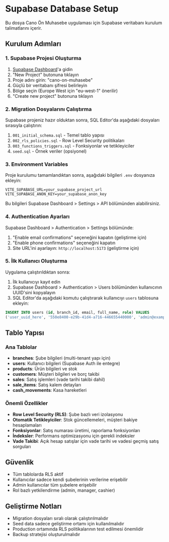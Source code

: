 # Supabase Database Setup

Bu dosya Cano Ön Muhasebe uygulaması için Supabase veritabanı kurulum talimatlarını içerir.

## Kurulum Adımları

### 1. Supabase Projesi Oluşturma

1. [Supabase Dashboard](https://supabase.com/dashboard)'a gidin
2. "New Project" butonuna tıklayın
3. Proje adını girin: "cano-on-muhasebe"
4. Güçlü bir veritabanı şifresi belirleyin
5. Bölge seçin (Europe West için "eu-west-1" önerilir)
6. "Create new project" butonuna tıklayın

### 2. Migration Dosyalarını Çalıştırma

Supabase projeniz hazır olduktan sonra, SQL Editor'da aşağıdaki dosyaları sırasıyla çalıştırın:

1. `001_initial_schema.sql` - Temel tablo yapısı
2. `002_rls_policies.sql` - Row Level Security politikaları
3. `003_functions_triggers.sql` - Fonksiyonlar ve tetikleyiciler
4. `seed.sql` - Örnek veriler (opsiyonel)

### 3. Environment Variables

Proje kurulumu tamamlandıktan sonra, aşağıdaki bilgileri `.env` dosyanıza ekleyin:

```env
VITE_SUPABASE_URL=your_supabase_project_url
VITE_SUPABASE_ANON_KEY=your_supabase_anon_key
```

Bu bilgileri Supabase Dashboard > Settings > API bölümünden alabilirsiniz.

### 4. Authentication Ayarları

Supabase Dashboard > Authentication > Settings bölümünde:

1. "Enable email confirmations" seçeneğini kapatın (geliştirme için)
2. "Enable phone confirmations" seçeneğini kapatın
3. Site URL'ini ayarlayın: `http://localhost:5173` (geliştirme için)

### 5. İlk Kullanıcı Oluşturma

Uygulama çalıştırıldıktan sonra:

1. İlk kullanıcıyı kayıt edin
2. Supabase Dashboard > Authentication > Users bölümünden kullanıcının UUID'sini kopyalayın
3. SQL Editor'da aşağıdaki komutu çalıştırarak kullanıcıyı `users` tablosuna ekleyin:

```sql
INSERT INTO users (id, branch_id, email, full_name, role) VALUES
('user_uuid_here', '550e8400-e29b-41d4-a716-446655440000', 'admin@example.com', 'Admin User', 'admin');
```

## Tablo Yapısı

### Ana Tablolar

- **branches**: Şube bilgileri (multi-tenant yapı için)
- **users**: Kullanıcı bilgileri (Supabase Auth ile entegre)
- **products**: Ürün bilgileri ve stok
- **customers**: Müşteri bilgileri ve borç takibi
- **sales**: Satış işlemleri (vade tarihi takibi dahil)
- **sale_items**: Satış kalem detayları
- **cash_movements**: Kasa hareketleri

### Önemli Özellikler

- **Row Level Security (RLS)**: Şube bazlı veri izolasyonu
- **Otomatik Tetikleyiciler**: Stok güncellemeleri, müşteri bakiye hesaplamaları
- **Fonksiyonlar**: Satış numarası üretimi, raporlama fonksiyonları
- **İndeksler**: Performans optimizasyonu için gerekli indeksler
- **Vade Takibi**: Açık hesap satışlar için vade tarihi ve vadesi geçmiş satış sorguları

## Güvenlik

- Tüm tablolarda RLS aktif
- Kullanıcılar sadece kendi şubelerinin verilerine erişebilir
- Admin kullanıcılar tüm şubelere erişebilir
- Rol bazlı yetkilendirme (admin, manager, cashier)

## Geliştirme Notları

- Migration dosyaları sıralı olarak çalıştırılmalıdır
- Seed data sadece geliştirme ortamı için kullanılmalıdır
- Production ortamında RLS politikalarının test edilmesi önemlidir
- Backup stratejisi oluşturulmalıdır